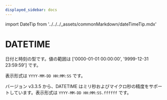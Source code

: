 ```yaml
---
displayed_sidebar: docs
---
```


import DateTip from '../../../_assets/commonMarkdown/dateTimeTip.mdx'

# DATETIME

日付と時刻の型です。値の範囲は ['0000-01-01 00:00:00', '9999-12-31 23:59:59'] です。

<DateTip />

表示形式は `YYYY-MM-DD HH:MM:SS` です。

バージョン v3.3.5 から、DATETIME はミリ秒およびマイクロ秒の精度をサポートしています。表示形式は `YYYY-MM-DD HH:MM:SS.ffffff` です。